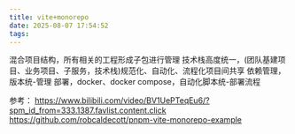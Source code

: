 ```yaml
---
title: vite+monorepo
date: 2025-08-07 17:54:52
tags:
---
```



混合项目结构，所有相关的工程形成子包进行管理
技术栈高度统一，(团队基建项目、业务项目、子服务，技术栈)规范化、自动化、流程化项目间共享
依赖管理，版本统-管理
部署，docker、docker compose，自动化脚本统-部署流程


参考：
https://www.bilibili.com/video/BV1UePTeqEu6/?spm_id_from=333.1387.favlist.content.click
https://github.com/robcaldecott/pnpm-vite-monorepo-example